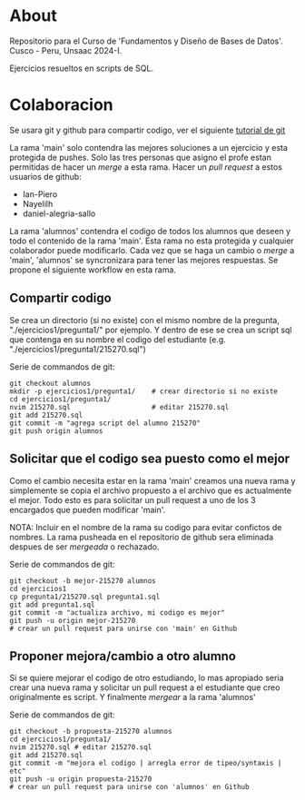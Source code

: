 # About
Repositorio para el Curso de 'Fundamentos y Diseño de Bases de Datos'.
Cusco - Peru, Unsaac 2024-I.

Ejercicios resueltos en scripts de SQL.

# Colaboracion
Se usara git y github para compartir codigo, ver el siguiente [tutorial de git](https://youtube.com)

La rama 'main' solo contendra las mejores soluciones a un ejercicio y esta
protegida de pushes. Solo las tres personas que asigno el profe estan
permitidas de hacer un _merge_ a esta rama. Hacer un _pull request_ a estos
usuarios de github:
 - Ian-Piero
 - Nayelilh
 - daniel-alegria-sallo

La rama 'alumnos' contendra el codigo de todos los alumnos que deseen y todo el
contenido de la rama 'main'. Esta rama no esta protegida y cualquier
colaborador puede modificarlo. Cada vez que se haga un cambio o _merge_ a
'main', 'alumnos' se syncronizara para tener las mejores respuestas. Se propone
el siguiente workflow en esta rama.

## Compartir codigo
Se crea un directorio (si no existe) con el mismo nombre de la pregunta,
"./ejercicios1/pregunta1/" por ejemplo. Y dentro de ese se crea un script sql
que contenga en su nombre el codigo del estudiante
(e.g. "./ejercicios1/pregunta1/215270.sql")

Serie de commandos de git:

    git checkout alumnos
    mkdir -p ejercicios1/pregunta1/    # crear directorio si no existe
    cd ejercicios1/pregunta1/
    nvim 215270.sql                    # editar 215270.sql
    git add 215270.sql
    git commit -m "agrega script del alumno 215270"
    git push origin alumnos

## Solicitar que el codigo sea puesto como el mejor
Como el cambio necesita estar en la rama 'main' creamos una nueva rama y
simplemente se copia el archivo propuesto a el archivo que es actualmente el
mejor. Todo esto es para solicitar un pull request a uno de los 3 encargados
que pueden modificar 'main'.

NOTA: Incluir en el nombre de la rama su codigo para evitar confictos de
nombres. La rama pusheada en el repositorio de github sera eliminada despues de
ser _mergeada_ o rechazado.

Serie de commandos de git:

    git checkout -b mejor-215270 alumnos
    cd ejercicios1
    cp pregunta1/215270.sql pregunta1.sql
    git add pregunta1.sql
    git commit -m "actualiza archivo, mi codigo es mejor"
    git push -u origin mejor-215270
    # crear un pull request para unirse con 'main' en Github

## Proponer mejora/cambio a otro alumno
Si se quiere mejorar el codigo de otro estudiando, lo mas apropiado seria crear
una nueva rama y solicitar un pull request a el estudiante que creo
originalmente es script. Y finalmente _mergear_ a la rama 'alumnos'

Serie de commandos de git:

    git checkout -b propuesta-215270 alumnos
    cd ejercicios1/pregunta1/
    nvim 215270.sql # editar 215270.sql
    git add 215270.sql
    git commit -m "mejora el codigo | arregla error de tipeo/syntaxis | etc"
    git push -u origin propuesta-215270
    # crear un pull request para unirse con 'alumnos' en Github

